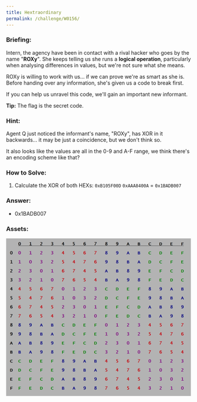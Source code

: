 ```yaml
---
title: Hextraordinary
permalink: /challenge/W0156/
---
```


### Briefing: 
Intern, the agency have been in contact with a rival hacker who goes by the name "**ROXy**". She keeps telling us she runs a **logical operation**, particularly when analysing differences in values, but we're not sure what she means.

ROXy is willing to work with us... if we can prove we're as smart as she is. Before handing over any information, she's given us a code to break first.

If you can help us unravel this code, we'll gain an important new informant.

**Tip:** The flag is the secret code.

### Hint: 
Agent Q just noticed the informant's name, "ROXy", has XOR in it backwards... it may be just a coincidence, but we don't think so.

It also looks like the values are all in the 0-9 and A-F range, we think there's an encoding scheme like that?

### How to Solve: 
1. Calculate the XOR of both HEXs:
  `0xB105F00D`
  `0xAAA8400A` 
= `0x1BADB007`

### Answer:
- 0x1BADB007

### Assets:
<img src="./assets/W0156.png" alt="XOR HEX Calculation Chart">